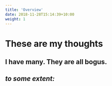 ```yaml
---
title: 'Overview'
date: 2018-11-28T15:14:39+10:00
weight: 1
---
```


# These are my thoughts

## I have many. They are all bogus. 

## *to some extent:*

